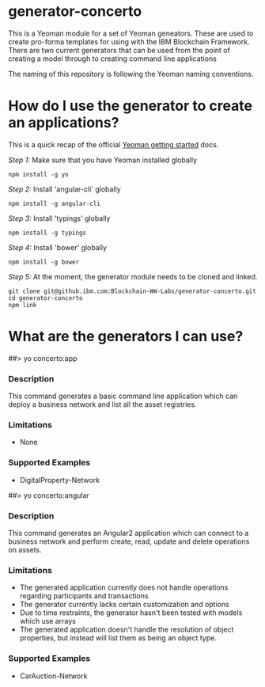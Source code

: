 # generator-concerto
This is a Yeoman module for a set of Yeoman geneators. These are used to create pro-forma templates for using with the IBM Blockchain Framework.
There are two current generators that can be used from the point of creating a model through to creating command line applications

The naming of this repository is following the Yeoman naming conventions.

# How do I use the generator to create an applications?
This is a quick recap of the official [Yeoman getting started](http://yeoman.io/learning/index.html) docs.

*Step 1:* Make sure that you have Yeoman installed globally

```
npm install -g yo
```

*Step 2:* Install 'angular-cli' globally

```
npm install -g angular-cli
```


*Step 3:* Install 'typings' globally

```
npm install -g typings
```


*Step 4:* Install 'bower' globally

```
npm install -g bower
```


*Step 5:* At the moment, the generator module needs to be cloned and linked. 

```
git clone git@github.ibm.com:Blockchain-WW-Labs/generator-concerto.git
cd generator-concerto
npm link
```


# What are the generators I can use?

##> yo concerto:app

### Description
This command generates a basic command line application which can deploy a business network and list all the asset registries.

### Limitations
- None

### Supported Examples
- DigitalProperty-Network



##> yo concerto:angular

### Description
This command generates an Angular2 application which can connect to a business network and perform create, read, update and delete operations on assets.

### Limitations
- The generated application currently does not handle operations regarding participants and transactions
- The generator currently lacks certain customization and options
- Due to time restraints, the generator hasn't been tested with models which use arrays
- The generated application doesn't handle the resolution of object properties, but instead will list them as being an object type.

### Supported Examples
- CarAuction-Network
